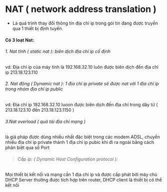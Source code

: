 ﻿# NAT ( network address translation ) 

- Là quá trình thay đổi thông tin địa chỉ ip trong gói tin đang được truyền qua 1 thiết bị định tuyến.

#### Có 3 loạt Nat:

###### 1. Nat tĩnh ( static nat ): biên dịch địa chỉ ip cố định

 vd: Địa chỉ ip của máy tính là 192.168.32.10 luôn được biên dịch đến địa chỉ ip 213.18.123.110

###### 2. Nat động ( Dynamic nat ): 1 địa chỉ ip private sẽ được nat với 1 địa chỉ ip trong nhóm địa chỉ ip public 

 vd: Địa chỉ ip 192.168.32.10 luoon được biên dịch đến địa chỉ trong dãy từ  ( 213.18.123.10 đến 213.18.123.1150 )

###### 3.Nat overload ( quá tải địa chỉ mạng )

là giả pháp được dùng nhiều nhất đặc biệt trong các modem ADSL, chuyển nhiều địa chỉ ip private thành 1 địa chỉ ip pubic khi đi ra ngoài bằng cách phân biệt qua số Port

> ###### Cấp ip: ( Dynamic Host Configuration protocol ): 

Mọi thiết bị kết nối và mạng cần 1 địa chỉ ip và được cấp phát bởi máy chủ DHCP Server thường được tích hợp trên router, DHCP client là thiết bị có thể kết nối



